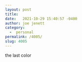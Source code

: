 ```yaml
---
layout: post
title:  
date:   2021-10-29 15:40:57 -0400
author: joe jenett
category:
  -  personal
permalink: /4005/
slug: 4005
---
```

<p>the last color</p><p><img src="https://simply.jenett.org/images/lastcolor.jpg" alt="" /></p>
<a href="https://brid.gy/publish/twitter"></a>